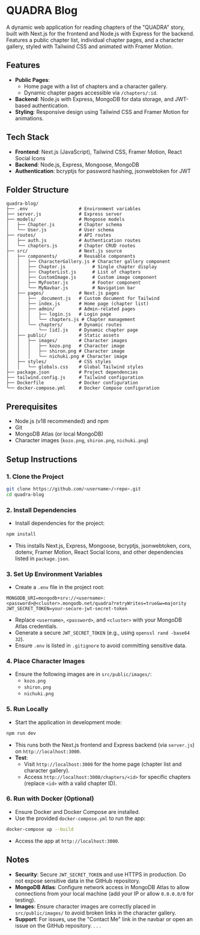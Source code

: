 # QUADRA Blog

A dynamic web application for reading chapters of the "QUADRA" story, built with Next.js for the frontend and Node.js with Express for the backend. Features a public chapter list, individual chapter pages, and a character gallery, styled with Tailwind CSS and animated with Framer Motion.

## Features
- **Public Pages**:
  - Home page with a list of chapters and a character gallery.
  - Dynamic chapter pages accessible via `/chapters/:id`.
- **Backend**: Node.js with Express, MongoDB for data storage, and JWT-based authentication.
- **Styling**: Responsive design using Tailwind CSS and Framer Motion for animations.

## Tech Stack
- **Frontend**: Next.js (JavaScript), Tailwind CSS, Framer Motion, React Social Icons
- **Backend**: Node.js, Express, Mongoose, MongoDB
- **Authentication**: bcryptjs for password hashing, jsonwebtoken for JWT

## Folder Structure
```
quadra-blog/
├── .env                   # Environment variables
├── server.js              # Express server
├── models/                # Mongoose models
│   ├── Chapter.js         # Chapter schema
│   └── User.js            # User schema
├── routes/                # API routes
│   ├── auth.js            # Authentication routes
│   └── chapters.js        # Chapter CRUD routes
├── src/                   # Next.js source
│   ├── components/        # Reusable components
│   │   ├── CharacterGallery.js # Character gallery component
│   │   ├── Chapter.js          # Single chapter display
│   │   ├── ChapterList.js      # List of chapters
│   │   ├── CustomImage.js      # Custom image component
│   │   ├── MyFooter.js         # Footer component
│   │   └── MyNavbar.js         # Navigation bar
│   ├── pages/             # Next.js pages
│   │   ├── _document.js   # Custom document for Tailwind
│   │   ├── index.js       # Home page (chapter list)
│   │   ├── admin/         # Admin-related pages
│   │   │   ├── login.js   # Login page
│   │   │   └── chapters.js # Chapter management
│   │   └── chapters/      # Dynamic routes
│   │       └── [id].js    # Dynamic chapter page
│   ├── public/            # Static assets
│   │   ├── images/        # Character images
│   │   │   ├── kozo.png   # Character image
│   │   │   ├── shiron.png # Character image
│   │   │   └── nichuki.png # Character image
│   ├── styles/            # CSS styles
│   │   └── globals.css    # Global Tailwind styles
├── package.json           # Project dependencies
├── tailwind.config.js     # Tailwind configuration
├── Dockerfile             # Docker configuration
└── docker-compose.yml     # Docker Compose configuration
```

## Prerequisites
- Node.js (v18 recommended) and npm
- Git
- MongoDB Atlas (or local MongoDB)
- Character images (`kozo.png`, `shiron.png`, `nichuki.png`)

## Setup Instructions

### 1. Clone the Project
```bash
git clone https://github.com/<username>/<repo>.git
cd quadra-blog
```

### 2. Install Dependencies
- Install dependencies for the project:
```bash
npm install
```
- This installs Next.js, Express, Mongoose, bcryptjs, jsonwebtoken, cors, dotenv, Framer Motion, React Social Icons, and other dependencies listed in `package.json`.

### 3. Set Up Environment Variables
- Create a `.env` file in the project root:
```env
MONGODB_URI=mongodb+srv://<username>:<password>@<cluster>.mongodb.net/quadra?retryWrites=true&w=majority
JWT_SECRET_TOKEN=your-secure-jwt-secret-token
```
- Replace `<username>`, `<password>`, and `<cluster>` with your MongoDB Atlas credentials.
- Generate a secure `JWT_SECRET_TOKEN` (e.g., using `openssl rand -base64 32`).
- Ensure `.env` is listed in `.gitignore` to avoid committing sensitive data.

### 4. Place Character Images
- Ensure the following images are in `src/public/images/`:
  - `kozo.png`
  - `shiron.png`
  - `nichuki.png`

### 5. Run Locally
- Start the application in development mode:
```bash
npm run dev
```
- This runs both the Next.js frontend and Express backend (via `server.js`) on `http://localhost:3000`.
- **Test**:
  - Visit `http://localhost:3000` for the home page (chapter list and character gallery).
  - Access `http://localhost:3000/chapters/<id>` for specific chapters (replace `<id>` with a valid chapter ID).

### 6. Run with Docker (Optional)
- Ensure Docker and Docker Compose are installed.
- Use the provided `docker-compose.yml` to run the app:
```bash
docker-compose up --build
```
- Access the app at `http://localhost:3000`.

## Notes
- **Security**: Secure `JWT_SECRET_TOKEN` and use HTTPS in production. Do not expose sensitive data in the GitHub repository.
- **MongoDB Atlas**: Configure network access in MongoDB Atlas to allow connections from your local machine (add your IP or allow `0.0.0.0/0` for testing).
- **Images**: Ensure character images are correctly placed in `src/public/images/` to avoid broken links in the character gallery.
- **Support**: For issues, use the "Contact Me" link in the navbar or open an issue on the GitHub repository. . . .
